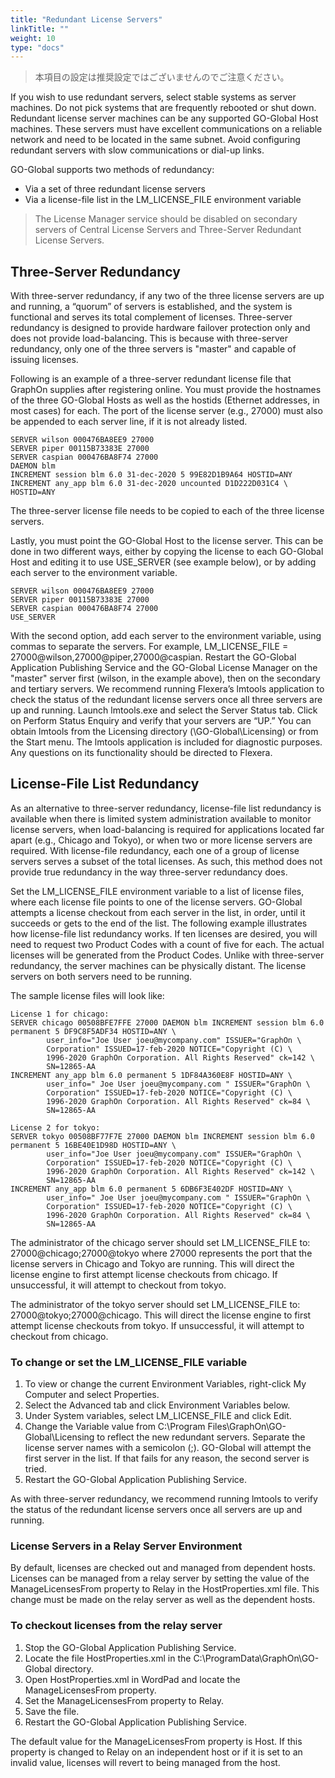 ```yaml
---
title: "Redundant License Servers"
linkTitle: ""
weight: 10
type: "docs"
---
```


>本項目の設定は推奨設定ではございませんのでご注意ください。

If you wish to use redundant servers, select stable systems as server machines. Do not pick systems that are frequently rebooted or shut down. Redundant license server machines can be any supported GO-Global Host machines. These servers must have excellent communications on a reliable network and need to be located in the same subnet. Avoid configuring redundant servers with slow communications or dial-up links.

GO-Global supports two methods of redundancy:
- Via a set of three redundant license servers
- Via a license-file list in the LM_LICENSE_FILE environment variable 

>The License Manager service should be disabled on secondary servers of Central License Servers and Three-Server Redundant License Servers.

## Three-Server Redundancy

With three-server redundancy, if any two of the three license servers are up and running, a “quorum” of servers is established, and the system is functional and serves its total complement of licenses.
Three-server redundancy is designed to provide hardware failover protection only and does not provide load-balancing. This is because with three-server redundancy, only one of the three servers is "master" and capable of issuing licenses.

Following is an example of a three-server redundant license file that GraphOn supplies after registering online. You must provide the hostnames of the three GO-Global Hosts as well as the hostids (Ethernet addresses, in most cases) for each. The port of the license server (e.g., 27000) must also be appended to each server line, if it is not already listed.

```
SERVER wilson 000476BA8EE9 27000
SERVER piper 00115B73383E 27000
SERVER caspian 000476BA8F74 27000
DAEMON blm
INCREMENT session blm 6.0 31-dec-2020 5 99E82D1B9A64 HOSTID=ANY
INCREMENT any_app blm 6.0 31-dec-2020 uncounted D1D222D031C4 \
HOSTID=ANY
```

The three-server license file needs to be copied to each of the three license servers.

Lastly, you must point the GO-Global Host to the license server. This can be done in two different ways, either by copying the license to each GO-Global Host and editing it to use USE_SERVER (see example below), or by adding each server to the environment variable.

```
SERVER wilson 000476BA8EE9 27000
SERVER piper 00115B73383E 27000
SERVER caspian 000476BA8F74 27000
USE_SERVER
```

With the second option, add each server to the environment variable, using commas to separate the servers. For example, LM_LICENSE_FILE = 27000@wilson,27000@piper,27000@caspian. Restart the GO-Global Application Publishing Service and the GO-Global License Manager on the "master" server first (wilson, in the example above), then on the secondary and tertiary servers.
We recommend running Flexera’s lmtools application to check the status of the redundant license servers once all three servers are up and running. Launch lmtools.exe and select the Server Status tab. Click on Perform Status Enquiry and verify that your servers are “UP.”
You can obtain lmtools from the Licensing directory (\GO-Global\Licensing) or from the Start menu. The lmtools application is included for diagnostic purposes. Any questions on its functionality should be directed to Flexera.

## License-File List Redundancy

As an alternative to three-server redundancy, license-file list redundancy is available when there is limited system administration available to monitor license servers, when load-balancing is required for applications located far apart (e.g., Chicago and Tokyo), or when two or more license servers are required.
With license-file redundancy, each one of a group of license servers serves a subset of the total licenses. As such, this method does not provide true redundancy in the way three-server redundancy does.

Set the LM_LICENSE_FILE environment variable to a list of license files, where each license file points to one of the license servers. GO-Global attempts a license checkout from each server in the list, in order, until it succeeds or gets to the end of the list.
The following example illustrates how license-file list redundancy works. If ten licenses are desired, you will need to request two Product Codes with a count of five for each. The actual licenses will be generated from the Product Codes. Unlike with three-server redundancy, the server machines can be physically distant. The license servers on both servers need to be running.

The sample license files will look like: 
```
License 1 for chicago:
SERVER chicago 00508BFE7FFE 27000 DAEMON blm INCREMENT session blm 6.0 permanent 5 DF9C8F5ADF34 HOSTID=ANY \
        user_info="Joe User joeu@mycompany.com" ISSUER="GraphOn \
        Corporation" ISSUED=17-feb-2020 NOTICE="Copyright (C) \
        1996-2020 GraphOn Corporation. All Rights Reserved" ck=142 \
        SN=12865-AA
INCREMENT any_app blm 6.0 permanent 5 1DF84A360E8F HOSTID=ANY \
        user_info=" Joe User joeu@mycompany.com " ISSUER="GraphOn \
        Corporation" ISSUED=17-feb-2020 NOTICE="Copyright (C) \
        1996-2020 GraphOn Corporation. All Rights Reserved" ck=84 \
        SN=12865-AA
```
```
License 2 for tokyo:
SERVER tokyo 00508BF77F7E 27000 DAEMON blm INCREMENT session blm 6.0 permanent 5 16BE40E1D98D HOSTID=ANY \
        user_info="Joe User joeu@mycompany.com" ISSUER="GraphOn \
        Corporation" ISSUED=17-feb-2020 NOTICE="Copyright (C) \
        1996-2020 GraphOn Corporation. All Rights Reserved" ck=142 \
        SN=12865-AA
INCREMENT any_app blm 6.0 permanent 5 6DB6F3E402DF HOSTID=ANY \
        user_info=" Joe User joeu@mycompany.com " ISSUER="GraphOn \
        Corporation" ISSUED=17-feb-2020 NOTICE="Copyright (C) \
        1996-2020 GraphOn Corporation. All Rights Reserved" ck=84 \
        SN=12865-AA
```

The administrator of the chicago server should set LM_LICENSE_FILE to: 27000@chicago;27000@tokyo where 27000 represents the port that the license servers in Chicago and Tokyo are running. This will direct the license engine to first attempt license checkouts from chicago. If unsuccessful, it will attempt to checkout from tokyo.

The administrator of the tokyo server should set LM_LICENSE_FILE to: 27000@tokyo;27000@chicago. This will direct the license engine to first attempt license checkouts from tokyo. If unsuccessful, it will attempt to checkout from chicago.

### To change or set the LM_LICENSE_FILE variable

1. To view or change the current Environment Variables, right-click My Computer and select Properties.
2. Select the Advanced tab and click Environment Variables below.
3. Under System variables, select LM_LICENSE_FILE and click Edit.
4. Change the Variable value from C:\Program Files\GraphOn\GO-Global\Licensing to reflect the new redundant servers. Separate the license server names with a semicolon (;). GO-Global will attempt the first server in the list. If that fails for any reason, the second server is tried.
5. Restart the GO-Global Application Publishing Service.

As with three-server redundancy, we recommend running lmtools to verify the status of the redundant license servers once all servers are up and running.

### License Servers in a Relay Server Environment

By default, licenses are checked out and managed from dependent hosts. Licenses can be managed from a relay server by setting the value of the ManageLicensesFrom property to Relay in the HostProperties.xml file. This change must be made on the relay server as well as the dependent hosts.

### To checkout licenses from the relay server

1. Stop the GO-Global Application Publishing Service.
2. Locate the file HostProperties.xml in the C:\ProgramData\GraphOn\GO-Global directory.
3. Open HostProperties.xml in WordPad and locate the ManageLicensesFrom property.
4. Set the ManageLicensesFrom property to Relay.
5. Save the file.
6. Restart the GO-Global Application Publishing Service.

The default value for the ManageLicensesFrom property is Host. If this property is changed to Relay on an independent host or if it is set to an invalid value, licenses will revert to being managed from the host.
